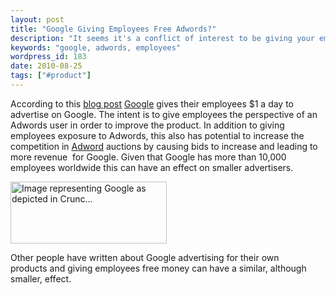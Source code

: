 ```yaml
---
layout: post
title: "Google Giving Employees Free Adwords?"
description: "It seems it's a conflict of interest to be giving your employees free Adwords."
keywords: "google, adwords, employees"
wordpress_id: 183
date: 2010-08-25
tags: ["#product"]
---
```

According to this <a href="http://agtb.wordpress.com/2010/01/06/my-1day-adwords-account/">blog post</a> <a class="zem_slink" title="Google" rel="homepage" href="http://google.com">Google</a> gives their emplo﻿yees $1 a day to advertise on Google. The intent is to give employees the perspective of an Adwords user in order to improve the product. In addition to giving employees exposure to Adwords, this also has potential to increase the competition in <a class="zem_slink" title="AdWords" rel="wikipedia" href="http://en.wikipedia.org/wiki/AdWords">Adword</a> auctions by causing bids to increase and leading to more revenue  for Google. Given that Google has more than 10,000 employees worldwide this can have an effect on smaller advertisers.

<img title="Image representing Google as depicted in Crunc..." src="http://www.crunchbase.com/assets/images/resized/0002/9578/29578v7-max-450x450.jpg" alt="Image representing Google as depicted in Crunc..." width="250" height="99" />

Other people have written about Google advertising for their own products and giving employees free money can have a similar, although smaller, effect.
